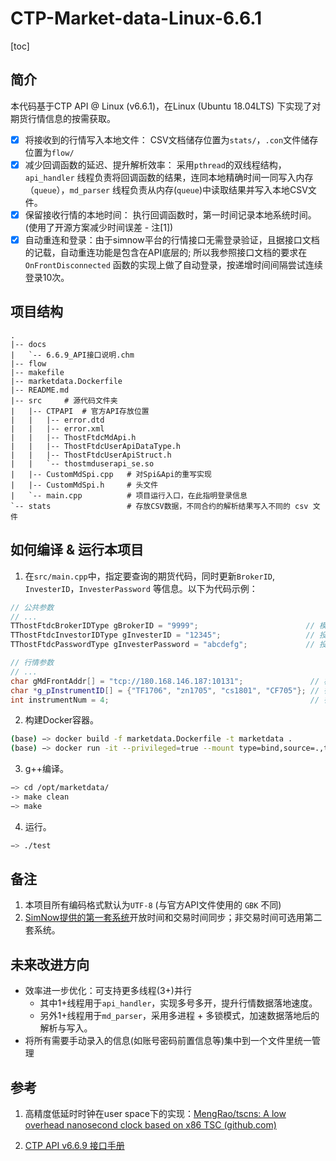 # CTP-Market-data-Linux-6.6.1  

[toc]

## 简介  

本代码基于CTP API @ Linux (v6.6.1)，在Linux (Ubuntu 18.04LTS) 下实现了对期货行情信息的按需获取。

- [x] 将接收到的行情写入本地文件： CSV文档储存位置为`stats/`，`.con`文件储存位置为`flow/`
- [x] 减少回调函数的延迟、提升解析效率： 采用`pthread`的双线程结构，`api_handler` 线程负责将回调函数的结果，连同本地精确时间一同写入内存（`queue`），`md_parser` 线程负责从内存(`queue`)中读取结果并写入本地CSV文件。
- [x] 保留接收行情的本地时间： 执行回调函数时，第一时间记录本地系统时间。(使用了开源方案减少时间误差 - 注[1])
- [x] 自动重连和登录：由于simnow平台的行情接口无需登录验证，且据接口文档的记载，自动重连功能是包含在API底层的; 所以我参照接口文档的要求在`OnFrontDisconnected` 函数的实现上做了自动登录，按递增时间间隔尝试连续登录10次。

## 项目结构

```apl
.
|-- docs
|   `-- 6.6.9_API接口说明.chm		 
|-- flow
|-- makefile
|-- marketdata.Dockerfile
|-- README.md
|-- src		# 源代码文件夹
|   |-- CTPAPI	# 官方API存放位置
|   |   |-- error.dtd
|   |   |-- error.xml
|   |   |-- ThostFtdcMdApi.h
|   |   |-- ThostFtdcUserApiDataType.h
|   |   |-- ThostFtdcUserApiStruct.h
|   |   `-- thostmduserapi_se.so
|   |-- CustomMdSpi.cpp	  # 对Spi&Api的重写实现
|   |-- CustomMdSpi.h	  # 头文件
|   `-- main.cpp		  # 项目运行入口，在此指明登录信息
`-- stats				  # 存放CSV数据，不同合约的解析结果写入不同的 csv 文件
```



## 如何编译 & 运行本项目

1. 在`src/main.cpp`中，指定要查询的期货代码，同时更新`BrokerID`, `InvesterID`，`InvesterPassword` 等信息。以下为代码示例：

```c++
// 公共参数
// ...
TThostFtdcBrokerIDType gBrokerID = "9999";                        // 模拟经纪商代码
TThostFtdcInvestorIDType gInvesterID = "12345";                   // 投资者账户名
TThostFtdcPasswordType gInvesterPassword = "abcdefg";             // 投资者密码

// 行情参数
// ...
char gMdFrontAddr[] = "tcp://180.168.146.187:10131";               // 模拟行情前置地址
char *g_pInstrumentID[] = {"TF1706", "zn1705", "cs1801", "CF705"}; // 行情合约代码列表
int instrumentNum = 4;                                             // 行情合约订阅数量
```
2. 构建Docker容器。

```bash
(base) −> docker build -f marketdata.Dockerfile -t marketdata .
(base) −> docker run -it --privileged=true --mount type=bind,source=.,target=/opt/marketdata marketdata bash
```
3. g++编译。

```bash
−> cd /opt/marketdata/
-> make clean
−> make
```
4. 运行。

```bash
−> ./test
```




## 备注

1. 本项目所有编码格式默认为`UTF-8` (与官方API文件使用的 `GBK` 不同)
2. [SimNow提供的第一套系统](https://www.simnow.com.cn/product.action)开放时间和交易时间同步；非交易时间可选用第二套系统。

## 未来改进方向

- 效率进一步优化：可支持更多线程(3+)并行
  - 其中1+线程用于`api_handler`，实现多号多开，提升行情数据落地速度。
  - 另外1+线程用于`md_parser`，采用多进程 + 多锁模式，加速数据落地后的解析与写入。
- 将所有需要手动录入的信息(如账号密码前置信息等)集中到一个文件里统一管理

## 参考

1. 高精度低延时时钟在user space下的实现：[MengRao/tscns: A low overhead nanosecond clock based on x86 TSC (github.com)](https://github.com/MengRao/tscns)

2. [CTP API v6.6.9 接口手册](./docs/6.6.9_API接口说明.chm)

   
